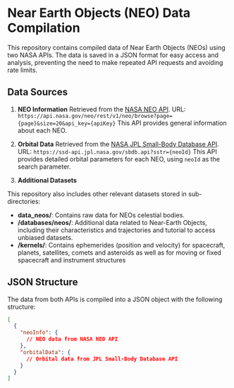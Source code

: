 # Near Earth Objects (NEO) Data Compilation

This repository contains compiled data of Near Earth Objects (NEOs) using two NASA APIs. The data is saved in a JSON format for easy access and analysis, preventing the need to make repeated API requests and avoiding rate limits.

## Data Sources

1. **NEO Information**
   Retrieved from the [NASA NEO API](https://api.nasa.gov/neo/rest/v1/neo/browse).
   URL: `https://api.nasa.gov/neo/rest/v1/neo/browse?page={page}&size=20&api_key={apiKey}`
   This API provides general information about each NEO.

2. **Orbital Data**
   Retrieved from the [NASA JPL Small-Body Database API](https://ssd-api.jpl.nasa.gov/doc/sbdb.html).
   URL: `https://ssd-api.jpl.nasa.gov/sbdb.api?sstr={neoId}`
   This API provides detailed orbital parameters for each NEO, using `neoId` as the search parameter.


3. **Additional Datasets**

This repository also includes other relevant datasets stored in sub-directories:

- **data_neos/**: Contains raw data for NEOs celestial bodies.
- **/databases/neos/**: Additional data related to Near-Earth Objects, including their characteristics and trajectories and tutorial to access unbiased datasets.
- **/kernels/**: Contains ephemerides (position and velocity) for spacecraft, planets, satellites, comets and asteroids as well as for moving or fixed spacecraft and instrument structures

## JSON Structure

The data from both APIs is compiled into a JSON object with the following structure:

```json
[
  {
    "neoInfo": {
      // NEO data from NASA NEO API
    },
    "orbitalData": {
      // Orbital data from JPL Small-Body Database API
    }
  }
]

